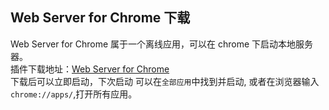 ## Web Server for Chrome 下载
Web Server for Chrome 属于一个离线应用，可以在 chrome 下启动本地服务器。  
插件下载地址：[Web Server for Chrome](https://chrome.google.com/webstore/detail/web-server-for-chrome/ofhbbkphhbklhfoeikjpcbhemlocgigb)  
下载后可以立即启动，下次启动 可以在`全部应用`中找到并启动, 或者在浏览器输入 `chrome://apps/`,打开所有应用。
